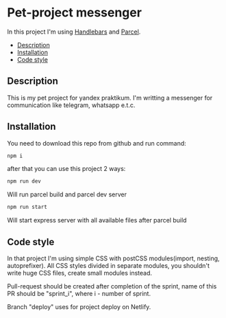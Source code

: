 # Pet-project messenger

In this project I'm using [Handlebars](https://handlebarsjs.com/) and [Parcel](https://parceljs.org/).

- [Description](#description)
- [Installation](#installation)
- [Code style](#code-style)

## Description

This is my pet project for yandex praktikum. I'm writting a messenger for communication like telegram, whatsapp e.t.c.

## Installation

You need to download this repo from github and run command:

```js
npm i
```

after that you can use this project 2 ways:

```js
npm run dev
```

Will run parcel build and parcel dev server

```js
npm run start
```

Will start express server with all available files after parcel build

## Code style

In that project I'm using simple CSS with postCSS modules(import, nesting, autoprefixer). All CSS styles divided in separate modules, you shouldn't write huge CSS files, create small modules instead.

Pull-request should be created after completion of the sprint, name of this PR should be "sprint_i", where i - number of sprint.

Branch "deploy" uses for project deploy on Netlify.
